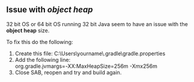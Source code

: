 ## Issue with *object heap* <a id="h2-5"></a>

32 bit OS or 64 bit OS running 32 bit Java seem to have an issue with the **object heap** size. 

To fix this do the following:

1. Create this file: C:\\Users\\yourname\\.gradle\\gradle.properties
2. Add the following line:<br />
  org.gradle.jvmargs=-XX\:MaxHeapSize\=256m -Xmx256m
3. Close SAB, reopen and try and build again.